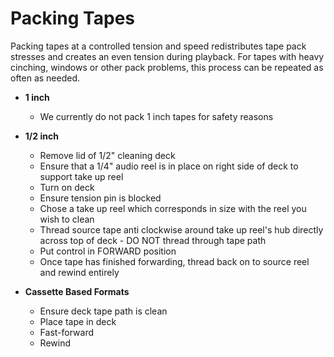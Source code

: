 # Packing Tapes

Packing tapes at a controlled tension and speed redistributes tape pack stresses and creates an even tension during playback. For tapes with heavy cinching, windows or other pack problems, this process can be repeated as often as needed.

* **1 inch**
    - We currently do not pack 1 inch tapes for safety reasons

* **1/2 inch**
    - Remove lid of 1/2" cleaning deck
    - Ensure that a 1/4" audio reel is in place on right side of deck to support take up reel
    - Turn on deck
    - Ensure tension pin is blocked
    - Chose a take up reel which corresponds in size with the reel you wish to clean
    - Thread source tape anti clockwise around take up reel's hub directly across top of deck  - DO NOT thread through tape path
    - Put control in FORWARD position
    - Once tape has finished forwarding, thread back on to source reel and rewind entirely

* **Cassette Based Formats**
    - Ensure deck tape path is clean
    - Place tape in deck
    - Fast-forward
    - Rewind